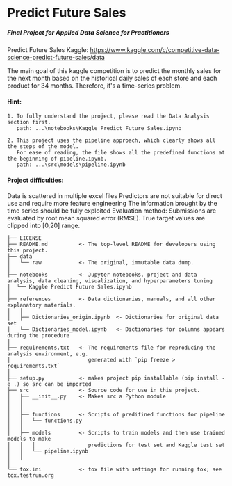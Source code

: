 # Predict Future Sales
##### Final Project for Applied Data Science for Practitioners

Predict Future Sales
Kaggle: https://www.kaggle.com/c/competitive-data-science-predict-future-sales/data

The main goal of this kaggle competition is to predict the monthly sales for the next month based on the historical daily sales of each store and each product for 34 months. Therefore, it's a time-series problem.

#### Hint: 
    
    1. To fully understand the project, please read the Data Analysis section first.
       path: ...\notebooks\Kaggle Predict Future Sales.ipynb
    
    2. This project uses the pipeline approach, which clearly shows all the steps of the model. 
       For ease of reading, the file shows all the predefined functions at the beginning of pipeline.ipynb.
       path: ...\src\models\pipeline.ipynb

#### Project difficulties:

Data is scattered in multiple excel files
Predictors are not suitable for direct use and require more feature engineering
The information brought by the time series should be fully exploited
Evaluation method: Submissions are evaluated by root mean squared error (RMSE). True target values are clipped into [0,20] range.


    ├── LICENSE
    ├── README.md          <- The top-level README for developers using this project.
    ├── data
    │   └── raw            <- The original, immutable data dump.
    │
    ├── notebooks          <- Jupyter notebooks. project and data analysis, data cleaning, visualization, and hyperparameters tuning
    │  └── Kaggle Predict Future Sales.ipynb
    │
    ├── references         <- Data dictionaries, manuals, and all other explanatory materials.
    │   │
    │   ├── Dictionaries_origin.ipynb  <- Dictionaries for original data set
    │   └── Dictionaries_model.ipynb   <- Dictionaries for columns appears during the procedure
    │
    ├── requirements.txt   <- The requirements file for reproducing the analysis environment, e.g.
    │                         generated with `pip freeze > requirements.txt`
    │
    ├── setup.py           <- makes project pip installable (pip install -e .) so src can be imported
    ├── src                <- Source code for use in this project.
    │   ├── __init__.py    <- Makes src a Python module
    │   │
    │   │
    │   ├── functions      <- Scripts of predifined functions for pipeline
    │   │   └── functions.py
    │   │
    │   ├── models         <- Scripts to train models and then use trained models to make
    │   │   │                 predictions for test set and Kaggle test set
    │   │   └── pipeline.ipynb
    │   │
    │
    └── tox.ini            <- tox file with settings for running tox; see tox.testrun.org
